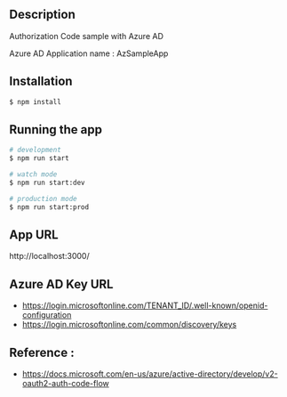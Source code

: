 ## Description

Authorization Code sample with Azure AD

Azure AD Application name : AzSampleApp

## Installation

```bash
$ npm install
```

## Running the app

```bash
# development
$ npm run start

# watch mode
$ npm run start:dev

# production mode
$ npm run start:prod
```

## App URL 
http://localhost:3000/

## Azure AD Key URL 
* https://login.microsoftonline.com/TENANT_ID/.well-known/openid-configuration
* https://login.microsoftonline.com/common/discovery/keys


## Reference : 
* https://docs.microsoft.com/en-us/azure/active-directory/develop/v2-oauth2-auth-code-flow
